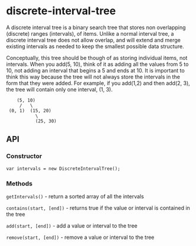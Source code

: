 # discrete-interval-tree

A discrete interval tree is a binary search tree that stores non overlapping (discrete) ranges (intervals), of items.
Unlike a normal interval tree, a discrete interval tree does not allow overlap, and will extend and merge existing
intervals as needed to keep the smallest possible data structure.

Conceptually, this tree should be though of as storing individual items, not intervals. When you add(5, 10), think of it
as adding all the values from 5 to 10, not adding an interval that begins a 5 and ends at 10. It is important to think
this way because the tree will not always store the intervals in the form that they were added. For example, if you
add(1,2) and then add(2, 3), the tree will contain only one interval, (1, 3).

```
    (5, 10)
     /   \
 (0, 1)  (15, 20)
           \
           (25, 30)
```

## API

### Constructor

`var intervals = new DiscreteIntervalTree();`

### Methods

`getIntervals()` - return a sorted array of all the intervals

`contains(start, [end])` - returns true if the value or interval is contained in the tree

`add(start, [end])` - add a value or interval to the tree

`remove(start, [end])` - remove a value or interval to the tree